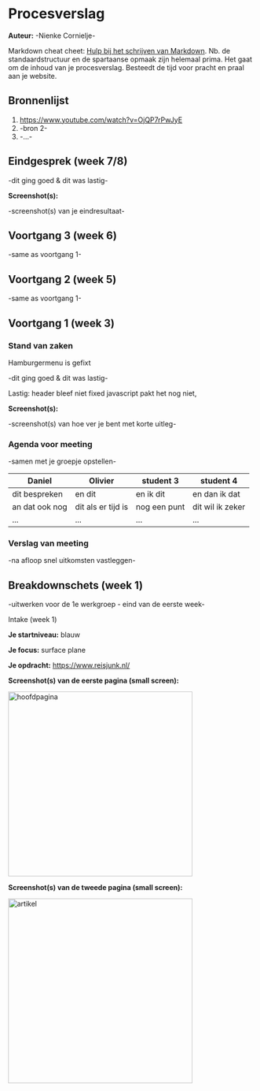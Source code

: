 # Procesverslag
**Auteur:** -Nienke Cornielje-

Markdown cheat cheet: [Hulp bij het schrijven van Markdown](https://github.com/adam-p/markdown-here/wiki/Markdown-Cheatsheet). Nb. de standaardstructuur en de spartaanse opmaak zijn helemaal prima. Het gaat om de inhoud van je procesverslag. Besteedt de tijd voor pracht en praal aan je website.



## Bronnenlijst
1. https://www.youtube.com/watch?v=OjQP7rPwJyE
2. -bron 2-
3. -...-



## Eindgesprek (week 7/8)

-dit ging goed & dit was lastig-

**Screenshot(s):**

-screenshot(s) van je eindresultaat-



## Voortgang 3 (week 6)

-same as voortgang 1-



## Voortgang 2 (week 5)

-same as voortgang 1-



## Voortgang 1 (week 3)

### Stand van zaken

Hamburgermenu is gefixt

-dit ging goed & dit was lastig-

Lastig: header bleef niet fixed
javascript pakt het nog niet, 

**Screenshot(s):**

-screenshot(s) van hoe ver je bent met korte uitleg-




### Agenda voor meeting

-samen met je groepje opstellen-

| Daniel         | Olivier            | student 3    | student 4        |
| ---            | ---                | ---          | ---              |
| dit bespreken  | en dit             | en ik dit    | en dan ik dat    |
| an dat ook nog | dit als er tijd is | nog een punt | dit wil ik zeker |
| ...            | ...                | ...          | ...              |

### Verslag van meeting

-na afloop snel uitkomsten vastleggen-



## Breakdownschets (week 1)

-uitwerken voor de 1e werkgroep - eind van de eerste week-



Intake (week 1)

**Je startniveau:** blauw

**Je focus:** surface plane

**Je opdracht:** https://www.reisjunk.nl/

**Screenshot(s) van de eerste pagina (small screen):**

<img src="images/hoofdpagina.png" width="375px" alt="hoofdpagina">

**Screenshot(s) van de tweede pagina (small screen):**

<img src="images/artikel.png" width="375px" alt="artikel">

